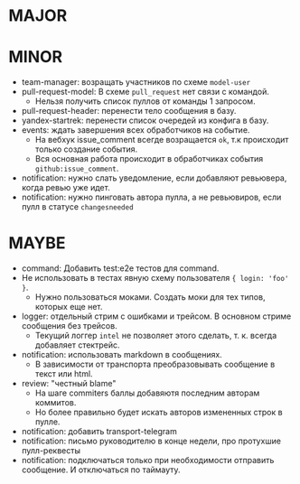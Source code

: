 # MAJOR

# MINOR
* team-manager: возращать участников по схеме `model-user`
* pull-request-model: В схеме `pull_request` нет связи с командой.
  * Нельзя получить список пуллов от команды 1 запросом.
* pull-request-header: перенести тело сообщения в базу.
* yandex-startrek: перенести список очередей из конфига в базу.
* events: ждать завершения всех обработчиков на событие.
  * На вебхук issue_comment всегде возращается `ok`, т.к происходит только создание события.
  * Вся основная работа происходит в обработчиках события `github:issue_comment`.
* notification: нужно слать уведомление, если добавляют ревьювера, когда ревью уже идет.
* notification: нужно пинговать автора пулла, а не ревьювиров, если пулл в статусе `changesneeded`

# MAYBE
* command: Добавить test:e2e тестов для command.
* Не использовать в тестах явную схему пользователя `{ login: 'foo' }`.
  * Нужно пользоваться моками. Создать моки для тех типов, которых еще нет.
* logger: отдельный стрим с ошибками и трейсом. В основном стриме сообщения без трейсов.
  * Текущий логгер `intel` не позволяет этого сделать, т. к. всегда добавляет стектрейс.
* notification: использовать markdown в сообщениях.
  * В зависимости от транспорта преобразовывать сообщение в текст или html.
* review: "честный blame"
  * На шаге commiters баллы добавяютя последним авторам коммитов.
  * Но более правильно будет искать авторов измененных строк в пулле.
* notification: добавить transport-telegram
* notification: письмо руководителю в конце недели, про протухшие пулл-реквесты
* notification: подключаться только при необходимости отправить сообщение. И отключаться по таймауту.
